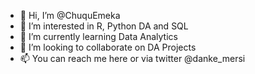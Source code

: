 - 👋 Hi, I’m @ChuquEmeka
- 👀 I’m interested in R, Python DA and SQL
- 🌱 I’m currently learning Data Analytics
- 💞️ I’m looking to collaborate on DA Projects
- 📫 You can reach me here or via twitter @danke_mersi

<!---
ChuquEmeka/ChuquEmeka is a ✨ special ✨ repository because its `README.md` (this file) appears on your GitHub profile.
You can click the Preview link to take a look at your changes.
--->
